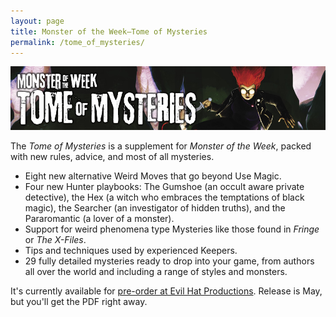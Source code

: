 ```yaml
---
layout: page
title: Monster of the Week—Tome of Mysteries
permalink: /tome_of_mysteries/
---
```

![Tome of Mysteries](/images/tom_header.jpg)

The _Tome of Mysteries_ is a supplement for _Monster of the Week_, packed with new rules, advice, and most of all mysteries.

* Eight new alternative Weird Moves that go beyond Use Magic.
* Four new Hunter playbooks: The Gumshoe (an occult aware private detective), the Hex (a witch who embraces the temptations of black magic), the Searcher (an investigator of hidden truths), and the Pararomantic (a lover of a monster).
* Support for weird phenomena type Mysteries like those found in _Fringe_ or _The X-Files_.
* Tips and techniques used by experienced Keepers.
* 29 fully detailed mysteries ready to drop into your game, from authors all over the world and including a range of styles and monsters.

It's currently available for [pre-order at Evil Hat Productions](https://www.evilhat.com/home/monster-of-the-week-tome-of-mysteries/). Release is May, but you'll get the PDF right away.


